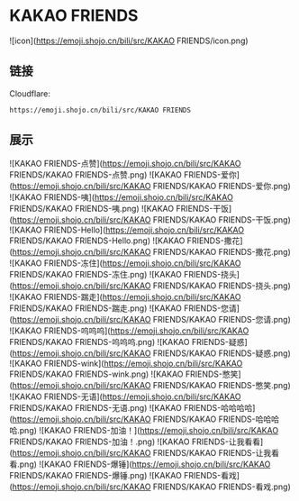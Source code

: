 # KAKAO FRIENDS
![icon](https://emoji.shojo.cn/bili/src/KAKAO FRIENDS/icon.png)
## 链接
Cloudflare:
```
https://emoji.shojo.cn/bili/src/KAKAO FRIENDS
```
## 展示
![KAKAO FRIENDS-点赞](https://emoji.shojo.cn/bili/src/KAKAO FRIENDS/KAKAO FRIENDS-点赞.png)
![KAKAO FRIENDS-爱你](https://emoji.shojo.cn/bili/src/KAKAO FRIENDS/KAKAO FRIENDS-爱你.png)
![KAKAO FRIENDS-咦](https://emoji.shojo.cn/bili/src/KAKAO FRIENDS/KAKAO FRIENDS-咦.png)
![KAKAO FRIENDS-干饭](https://emoji.shojo.cn/bili/src/KAKAO FRIENDS/KAKAO FRIENDS-干饭.png)
![KAKAO FRIENDS-Hello](https://emoji.shojo.cn/bili/src/KAKAO FRIENDS/KAKAO FRIENDS-Hello.png)
![KAKAO FRIENDS-撒花](https://emoji.shojo.cn/bili/src/KAKAO FRIENDS/KAKAO FRIENDS-撒花.png)
![KAKAO FRIENDS-冻住](https://emoji.shojo.cn/bili/src/KAKAO FRIENDS/KAKAO FRIENDS-冻住.png)
![KAKAO FRIENDS-挠头](https://emoji.shojo.cn/bili/src/KAKAO FRIENDS/KAKAO FRIENDS-挠头.png)
![KAKAO FRIENDS-踹走](https://emoji.shojo.cn/bili/src/KAKAO FRIENDS/KAKAO FRIENDS-踹走.png)
![KAKAO FRIENDS-您请](https://emoji.shojo.cn/bili/src/KAKAO FRIENDS/KAKAO FRIENDS-您请.png)
![KAKAO FRIENDS-呜呜呜](https://emoji.shojo.cn/bili/src/KAKAO FRIENDS/KAKAO FRIENDS-呜呜呜.png)
![KAKAO FRIENDS-疑惑](https://emoji.shojo.cn/bili/src/KAKAO FRIENDS/KAKAO FRIENDS-疑惑.png)
![KAKAO FRIENDS-wink](https://emoji.shojo.cn/bili/src/KAKAO FRIENDS/KAKAO FRIENDS-wink.png)
![KAKAO FRIENDS-憋笑](https://emoji.shojo.cn/bili/src/KAKAO FRIENDS/KAKAO FRIENDS-憋笑.png)
![KAKAO FRIENDS-无语](https://emoji.shojo.cn/bili/src/KAKAO FRIENDS/KAKAO FRIENDS-无语.png)
![KAKAO FRIENDS-哈哈哈哈](https://emoji.shojo.cn/bili/src/KAKAO FRIENDS/KAKAO FRIENDS-哈哈哈哈.png)
![KAKAO FRIENDS-加油！](https://emoji.shojo.cn/bili/src/KAKAO FRIENDS/KAKAO FRIENDS-加油！.png)
![KAKAO FRIENDS-让我看看](https://emoji.shojo.cn/bili/src/KAKAO FRIENDS/KAKAO FRIENDS-让我看看.png)
![KAKAO FRIENDS-爆锤](https://emoji.shojo.cn/bili/src/KAKAO FRIENDS/KAKAO FRIENDS-爆锤.png)
![KAKAO FRIENDS-看戏](https://emoji.shojo.cn/bili/src/KAKAO FRIENDS/KAKAO FRIENDS-看戏.png)
